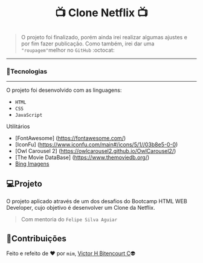 # <p align="center">:tv: Clone Netflix :tv:</p>
> O projeto foi finalizado, porém ainda irei realizar algumas ajustes e por fim fazer publicação. Como também, irei dar uma `"roupagem"`melhor no `GitHub` :octocat:
---
### :balloon:Tecnologias
---
O projeto foi desenvolvido com as linguagens:
- ``HTML``
- ``CSS``
- ``JavaScript``

Utilitários
- [FontAwesome] (https://fontawesome.com/)
- [IconFu] (https://www.iconfu.com/main#/icons/5/1//03b8e5-0-0)
- [Owl Carousel 2] (https://owlcarousel2.github.io/OwlCarousel2/)
- [The Movie DataBase] (https://www.themoviedb.org/)
- [Bing Imagens](https://www.bing.com/?scope=images&nr=1&FORM=NOFORM)

## :computer:Projeto
O projeto aplicado através de um dos desafios do Bootcamp HTML WEB Developer, cujo objetivo é desenvolver um Clone da Netflix.
> Com mentoria do `Felipe Silva Aguiar`

## 📝Contribuições
Feito e refeito de :heart: por `mim`, [Victor H Bitencourt C](https://github.com/vhbitencourtc/):alien:
